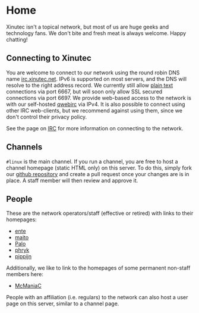 Home
====

Xinutec isn't a topical network, but most of us are huge geeks and technology
fans. We don't bite and fresh meat is always welcome. Happy chatting!

Connecting to Xinutec
---------------------

You are welcome to connect to our network using the round robin DNS name
[irc.xinutec.net](ircs://irc.xinutec.net/linux). IPv6 is supported on most
servers, and the DNS will resolve to the right address record. We currently
still allow [plain text](irc://irc.xinutec.net/linux) connections via port
6667, but will soon only allow SSL secured connections via port 6697.  We
provide web-based access to the network is with our self-hosted
[qwebirc](http://qwebirc.xinutec.net/) via IPv4. It is also possible to
connect using other IRC web-clients, but we recommend against using them,
since we don't control their privacy policy.

See the page on [IRC](irc) for more information on connecting to the network.

Channels
--------

`#linux` is the main channel. If you run a channel, you are free to host a
channel homepage (static HTML only) on this server. To do this, simply fork
our [github repository](https://github.com/xinutec/xinutec.github.io/) and
create a pull request once your changes are is in place. A staff member will
then review and approve it.

People
------

These are the network operators/staff (effective or retired) with links to
their homepages:

- [ente](http://barfooze.de/)
- [maito](http://maito.name/)
- [Palo](http://des-grauens.de/)
- [phryk](http://phryk.net/)
- [pippijn](http://xinutec.org/~pippijn)

Additionally, we like to link to the homepages of some permanent non-staff
members here:

- [McManiaC](https://nils.cc/)

People with an affiliation (i.e. regulars) to the network can also host a user
page on this server, similar to a channel page.
